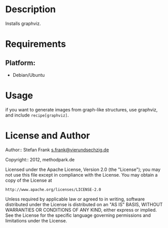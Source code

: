 Description
===========

Installs graphviz.

Requirements
============

## Platform:

* Debian/Ubuntu

Usage
=====

if you want to generate images from graph-like structures,
use graphviz, and include `recipe[graphviz]`.

License and Author
==================

Author:: Stefan Frank <s.frank@vierundsechzig.de>

Copyright:: 2012, methodpark.de

Licensed under the Apache License, Version 2.0 (the "License");
you may not use this file except in compliance with the License.
You may obtain a copy of the License at

    http://www.apache.org/licenses/LICENSE-2.0

Unless required by applicable law or agreed to in writing, software
distributed under the License is distributed on an "AS IS" BASIS,
WITHOUT WARRANTIES OR CONDITIONS OF ANY KIND, either express or implied.
See the License for the specific language governing permissions and
limitations under the License.
